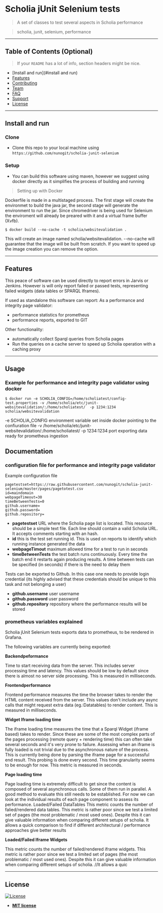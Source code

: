 # Scholia jUnit Selenium tests

> A set of classes to test several aspects in Scholia performance

> scholia, junit, selenium, performance

---

## Table of Contents (Optional)

> If your `README` has a lot of info, section headers might be nice.

- [Install and run](#install and run)
- [Features](#features)
- [Contributing](#contributing)
- [Team](#team)
- [FAQ](#faq)
- [Support](#support)
- [License](#license)


---


## Install and run

### Clone

- Clone this repo to your local machine using `https://github.com/nunogit/scholia-junit-selenium`

### Setup

- You can build this software using maven, however we suggest using docker directly as it simplifies the process of building and running

> Setting up with Docker

Dockerfile is made in a multistaged process. The first stage will create the environmet to build the java jar, the second stage will generate the environment to run the jar. Since chromedriver is being used for Selenium the enviroment will already be preared with it and a virtual frame buffer (Xvfb).

```shell
$ docker build --no-cache -t scholia/websitevalidation . 
```

This will create an image named scholia/websitevalidation.
--no-cache will guarantee that the image will be built from scratch. If you want to speed up the image creation you can remove the option.

---

## Features

This peace of software can be used directly to report errors in Jarvis or Jenkins. However is will only report failed or passed tests, representing failed widgets (data tables or SPARQL Iframes).

If used as standalone this software can report:
 As a performance and integrity page validator:
 - performance statistics for prometheus
 - performance reports, exported to GIT
 
 Other functionality:
 
 - automatically collect Sparql queries from Scholia pages
 - Run the queries on a cache server to speed up Scholia operation with a caching proxy

---

## Usage

### Example for performance and integrity page validator using docker

```shell
$ docker run -e SCHOLIA_CONFIG=/home/scholiatest/config-test.properties -v /home/scholia/etc/junit-websitevalidation/:/home/scholiatest/  -p 1234:1234 scholia/websitevalidation
```

 -e SCHOLIA_CONFIG environment variable set inside docker pointing to the confiuration file
 -v /home/scholia/etc/junit-websitevalidation/:/home/scholiatest/
 -p 1234:1234 port exporting data ready for prometheus ingestion

## Documentation

### configuration file for performance and integrity page validator


Example configuration file

```
pagetestset=https://raw.githubusercontent.com/nunogit/scholia-junit-selenium/master/pages/pagetotest.csv
id=maindomain
webpageTimeout=30
timeBetweenTests=0
github.username=
github.password=
github.repository=
```

 - **pagetestset** URL where the Scholia page list is located. This resource should be a simple text file. Each line should contain a valid Scholia URL. It accepts comments starting with an hash.
 - **id** this is the test set running id. This is used on reports to identify which running instance generated the data
 - **webpageTimout** maximum allowed time for a test to run in seconds
 - **timeBetweenTests** the test batch runs continuously. Every time the batch end it restarts again producing results. A time between tests can be specified (in seconds) if there is the need to delay them

Tests can be exported to Github. In this case one needs to provide login credential (its highly advised that these credentials should be unique to this task and not belonging a user)

 - **github.username** user username
 - **github.password** user password
 - **github.repository** repository where the performance results will be stored


### prometheus variables explained

Scholia jUnit Selenium tests exports data to prometheus, to be rendered in Grafana.

The following variables are currently being exported:

**Backendpeformance**

Time to start receiving data from the server. This includes server processing time and latency.
This values should be low by default since there is almost no server side processing. 
This is measured in milliseconds.

**Frontendperformance**

Frontend performance measures the time the browser takes to render the HTML content received from the server. 
This values don't include any async calls that might request extra data (eg.:Datatables) to render content.
This is measured in milliseconds.

**Widget Iframe loading time**

The iframe loading time measures the time that a Sparql Widget (iframe based) takes to render.
Since these are some of the most complex parts of the pages processing (remote query + rendering time) this can often take several seconds and it's very prone to failure.
Assessing when an iframe is fully loaded is not trivial due to the asynchronous nature of the process. This is currently being done by parsing the iframe page for a successful end result.
This probing is done every second. This time granularity seems to be enough for now.
This metric is measured in seconds.

**Page loading time**

Page loading time is extremely difficult to get since the content is composed of several asynchronous calls. Some of them run in parallel. A good method to evaluate this still needs to be established. For now we can look at the individual results of each page component to assess its performance.
Loaded/Failed DataTables
This metric counts the number of falied/rendered data tables.
This metric is rather poor since we test a limited set of pages (the most problematic / most used ones). Despite this it can give valuable information when comparing different setups of scholia. It allows a quick comparison to find if different architectural / performance approaches give better results 

**Loaded/Failed Iframe Widgets**

This metric counts the number of failed/rendered iframe widgets.
This metric is rather poor since we test a limited set of pages (the most problematic / most used ones). Despite this it can give valuable information when comparing different setups of scholia. //It allows a quic


---

## License

[![License](http://img.shields.io/:license-mit-blue.svg?style=flat-square)](http://badges.mit-license.org)

- **[MIT license](http://opensource.org/licenses/mit-license.php)**
